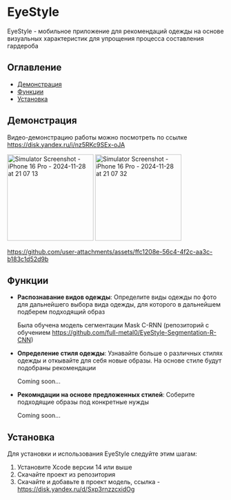 # EyeStyle

EyeStyle - мобильное приложение для рекомендаций одежды на основе визуальных характеристик для упрощения процесса составления гардероба

## Оглавление

- [Демонстрация](#демонстрация)
- [Функции](#функции)
- [Установка](#установка)

## Демонстрация 

Видео-демонстрацию работы можно посмотреть по ссылке https://disk.yandex.ru/i/nz5RKc9SEx-oJA

<img src="https://github.com/user-attachments/assets/5c38e4f8-d936-4c0f-aadc-ba701f14ba08" alt="Simulator Screenshot - iPhone 16 Pro - 2024-11-28 at 21 07 13" width="200">

<img src="https://github.com/user-attachments/assets/62ba8949-eac4-49b9-9845-687572640dee" alt="Simulator Screenshot - iPhone 16 Pro - 2024-11-28 at 21 07 32" width="200">

https://github.com/user-attachments/assets/ffc1208e-56c4-4f2c-aa3c-b183c1d52d9b


## Функции

- **Распознавание видов одежды**: Определите виды одежды по фото для дальнейшего выбора вида одежды, для которого в дальнейшем подберем подходящий образ
  
  Была обучена модель сегментации Mask C-RNN (репозиторий с обучением https://github.com/full-metal0/EyeStyle-Segmentation-R-CNN)

  

- **Определение стиля одежды**: Узнавайте больше о различных стилях одежды и откывайте для себя новые образы. На основе стиле будут подобраны рекомендации

  Coming soon...

- **Рекомндации на основе предложенных стилей**: Соберите подходящие образы под конкретные нужды

  Coming soon...


## Установка

Для установки и использования EyeStyle следуйте этим шагам:

1. Установите Xcode версии 14 или выше
2. Скачайте проект из репозитория
3. Скачайте и добавьте в проект модель, ссылка - https://disk.yandex.ru/d/Sxp3rnzzcxidOg
